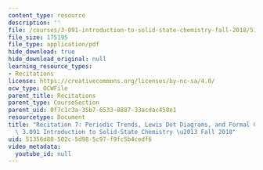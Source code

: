 ```yaml
---
content_type: resource
description: ''
file: /courses/3-091-introduction-to-solid-state-chemistry-fall-2018/51356d80502c5d985c97f9fc5b4cedf6_MIT3_091F18_REC7.pdf
file_size: 175195
file_type: application/pdf
hide_download: true
hide_download_original: null
learning_resource_types:
- Recitations
license: https://creativecommons.org/licenses/by-nc-sa/4.0/
ocw_type: OCWFile
parent_title: Recitations
parent_type: CourseSection
parent_uid: 0f7c1c3a-35b7-6533-8887-33acdac458e1
resourcetype: Document
title: "Recitation 7: Periodic Trends, Lewis Dot Diagrams, and Formal Charge \u2013\
  \ 3.091 Introduction to Solid-State Chemistry \u2013 Fall 2018"
uid: 51356d80-502c-5d98-5c97-f9fc5b4cedf6
video_metadata:
  youtube_id: null
---
```

